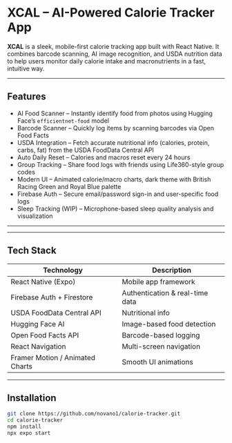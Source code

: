 # XCAL – AI-Powered Calorie Tracker App

**XCAL** is a sleek, mobile-first calorie tracking app built with React Native. It combines barcode scanning, AI image recognition, and USDA nutrition data to help users monitor daily calorie intake and macronutrients in a fast, intuitive way.

---

## Features

- AI Food Scanner – Instantly identify food from photos using Hugging Face’s `efficientnet-food` model  
- Barcode Scanner – Quickly log items by scanning barcodes via Open Food Facts  
- USDA Integration – Fetch accurate nutritional info (calories, protein, carbs, fat) from the USDA FoodData Central API  
- Auto Daily Reset – Calories and macros reset every 24 hours  
- Group Tracking – Share food logs with friends using Life360-style group codes  
- Modern UI – Animated calorie/macro charts, dark theme with British Racing Green and Royal Blue palette  
- Firebase Auth – Secure email/password sign-in and user-specific food logs  
- Sleep Tracking (WIP) – Microphone-based sleep quality analysis and visualization  

---



---

## Tech Stack

| Technology | Description |
|------------|-------------|
| React Native (Expo) | Mobile app framework |
| Firebase Auth + Firestore | Authentication & real-time data |
| USDA FoodData Central API | Nutritional info |
| Hugging Face AI | Image-based food detection |
| Open Food Facts API | Barcode-based logging |
| React Navigation | Multi-screen navigation |
| Framer Motion / Animated Charts | Smooth UI animations |

---

## Installation

```bash
git clone https://github.com/novano1/calorie-tracker.git
cd calorie-tracker
npm install
npx expo start
